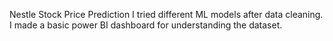 Nestle Stock Price Prediction
I tried different ML models after data cleaning. I made a basic power BI dashboard for understanding the dataset.
